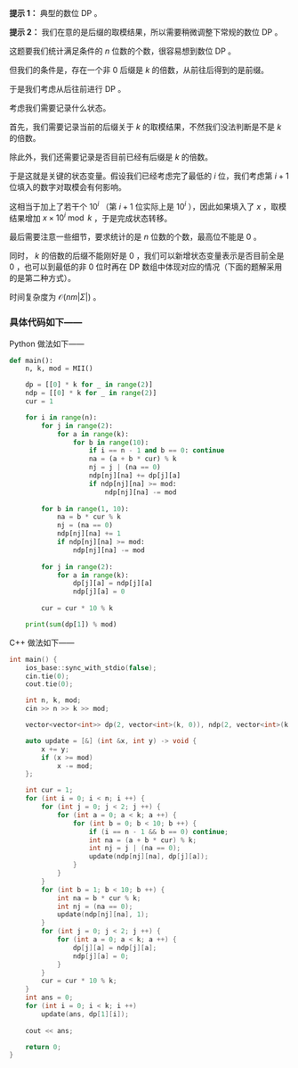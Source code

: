 **提示 1：** 典型的数位 DP 。

**提示 2：** 我们在意的是后缀的取模结果，所以需要稍微调整下常规的数位 DP 。

这题要我们统计满足条件的 $n$ 位数的个数，很容易想到数位 DP 。

但我们的条件是，存在一个非 $0$ 后缀是 $k$ 的倍数，从前往后得到的是前缀。

于是我们考虑从后往前进行 DP 。

考虑我们需要记录什么状态。

首先，我们需要记录当前的后缀关于 $k$ 的取模结果，不然我们没法判断是不是 $k$ 的倍数。

除此外，我们还需要记录是否目前已经有后缀是 $k$ 的倍数。

于是这就是关键的状态变量。假设我们已经考虑完了最低的 $i$ 位，我们考虑第 $i+1$ 位填入的数字对取模会有何影响。

这相当于加上了若干个 $10^i$ （第 $i+1$ 位实际上是 $10^i$ ），因此如果填入了 $x$ ，取模结果增加 $x\times 10^i\bmod k$ ，于是完成状态转移。

最后需要注意一些细节，要求统计的是 $n$ 位数的个数，最高位不能是 $0$ 。

同时， $k$ 的倍数的后缀不能刚好是 $0$ ，我们可以新增状态变量表示是否目前全是 $0$ ，也可以到最低的非 $0$ 位时再在 DP 数组中体现对应的情况（下面的题解采用的是第二种方式）。

时间复杂度为 $\mathcal{O}(nm|\Sigma|)$ 。

### 具体代码如下——

Python 做法如下——

```Python []
def main():
    n, k, mod = MII()

    dp = [[0] * k for _ in range(2)]
    ndp = [[0] * k for _ in range(2)]
    cur = 1

    for i in range(n):
        for j in range(2):
            for a in range(k):
                for b in range(10):
                    if i == n - 1 and b == 0: continue
                    na = (a + b * cur) % k
                    nj = j | (na == 0)
                    ndp[nj][na] += dp[j][a]
                    if ndp[nj][na] >= mod:
                        ndp[nj][na] -= mod
        
        for b in range(1, 10):
            na = b * cur % k
            nj = (na == 0)
            ndp[nj][na] += 1
            if ndp[nj][na] >= mod:
                ndp[nj][na] -= mod
        
        for j in range(2):
            for a in range(k):
                dp[j][a] = ndp[j][a]
                ndp[j][a] = 0
        
        cur = cur * 10 % k

    print(sum(dp[1]) % mod)
```

C++ 做法如下——

```cpp []
int main() {
    ios_base::sync_with_stdio(false);
    cin.tie(0);
    cout.tie(0);

    int n, k, mod;
    cin >> n >> k >> mod;

    vector<vector<int>> dp(2, vector<int>(k, 0)), ndp(2, vector<int>(k, 0));

    auto update = [&] (int &x, int y) -> void {
        x += y;
        if (x >= mod)
            x -= mod;
    };

    int cur = 1;
    for (int i = 0; i < n; i ++) {
        for (int j = 0; j < 2; j ++) {
            for (int a = 0; a < k; a ++) {
                for (int b = 0; b < 10; b ++) {
                    if (i == n - 1 && b == 0) continue;
                    int na = (a + b * cur) % k;
                    int nj = j | (na == 0);
                    update(ndp[nj][na], dp[j][a]);
                }
            }
        }
        for (int b = 1; b < 10; b ++) {
            int na = b * cur % k;
            int nj = (na == 0);
            update(ndp[nj][na], 1);
        }
        for (int j = 0; j < 2; j ++) {
            for (int a = 0; a < k; a ++) {
                dp[j][a] = ndp[j][a];
                ndp[j][a] = 0;
            }
        }
        cur = cur * 10 % k;
    }
    int ans = 0;
    for (int i = 0; i < k; i ++)
        update(ans, dp[1][i]);
    
    cout << ans;

    return 0;
}
```
